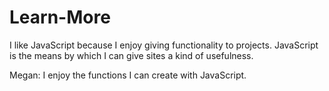# Learn-More


I like JavaScript because I enjoy giving functionality to projects. JavaScript is the means by which I can give sites a kind of usefulness. 

Megan:  I enjoy the functions I can create with JavaScript.


